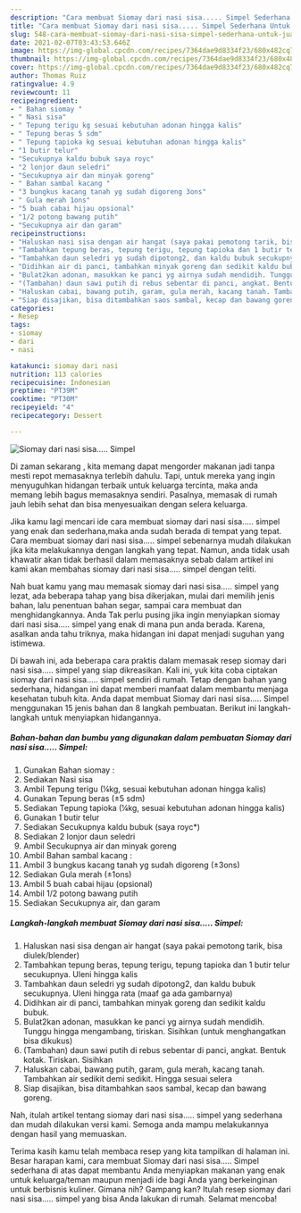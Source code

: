 ```yaml
---
description: "Cara membuat Siomay dari nasi sisa..... Simpel Sederhana Untuk Jualan"
title: "Cara membuat Siomay dari nasi sisa..... Simpel Sederhana Untuk Jualan"
slug: 548-cara-membuat-siomay-dari-nasi-sisa-simpel-sederhana-untuk-jualan
date: 2021-02-07T03:43:53.646Z
image: https://img-global.cpcdn.com/recipes/7364dae9d8334f23/680x482cq70/siomay-dari-nasi-sisa-simpel-foto-resep-utama.jpg
thumbnail: https://img-global.cpcdn.com/recipes/7364dae9d8334f23/680x482cq70/siomay-dari-nasi-sisa-simpel-foto-resep-utama.jpg
cover: https://img-global.cpcdn.com/recipes/7364dae9d8334f23/680x482cq70/siomay-dari-nasi-sisa-simpel-foto-resep-utama.jpg
author: Thomas Ruiz
ratingvalue: 4.9
reviewcount: 11
recipeingredient:
- " Bahan siomay "
- " Nasi sisa"
- " Tepung terigu kg sesuai kebutuhan adonan hingga kalis"
- " Tepung beras 5 sdm"
- " Tepung tapioka kg sesuai kebutuhan adonan hingga kalis"
- "1 butir telur"
- "Secukupnya kaldu bubuk saya royc"
- "2 lonjor daun seledri"
- "Secukupnya air dan minyak goreng"
- " Bahan sambal kacang "
- "3 bungkus kacang tanah yg sudah digoreng 3ons"
- " Gula merah 1ons"
- "5 buah cabai hijau opsional"
- "1/2 potong bawang putih"
- "Secukupnya air dan garam"
recipeinstructions:
- "Haluskan nasi sisa dengan air hangat (saya pakai pemotong tarik, bisa diulek/blender)"
- "Tambahkan tepung beras, tepung terigu, tepung tapioka dan 1 butir telur secukupnya. Uleni hingga kalis"
- "Tambahkan daun seledri yg sudah dipotong2, dan kaldu bubuk secukupnya. Uleni hingga rata (maaf ga ada gambarnya)"
- "Didihkan air di panci, tambahkan minyak goreng dan sedikit kaldu bubuk."
- "Bulat2kan adonan, masukkan ke panci yg airnya sudah mendidih. Tunggu hingga mengambang, tiriskan. Sisihkan (untuk menghangatkan bisa dikukus)"
- "(Tambahan) daun sawi putih di rebus sebentar di panci, angkat. Bentuk kotak. Tiriskan. Sisihkan"
- "Haluskan cabai, bawang putih, garam, gula merah, kacang tanah. Tambahkan air sedikit demi sedikit. Hingga sesuai selera"
- "Siap disajikan, bisa ditambahkan saos sambal, kecap dan bawang goreng."
categories:
- Resep
tags:
- siomay
- dari
- nasi

katakunci: siomay dari nasi 
nutrition: 113 calories
recipecuisine: Indonesian
preptime: "PT39M"
cooktime: "PT30M"
recipeyield: "4"
recipecategory: Dessert

---
```



![Siomay dari nasi sisa..... Simpel](https://img-global.cpcdn.com/recipes/7364dae9d8334f23/680x482cq70/siomay-dari-nasi-sisa-simpel-foto-resep-utama.jpg)

Di zaman  sekarang , kita memang dapat mengorder makanan jadi tanpa mesti repot memasaknya terlebih dahulu. Tapi, untuk mereka yang ingin menyuguhkan hidangan terbaik untuk keluarga tercinta, maka anda memang lebih bagus memasaknya sendiri. Pasalnya, memasak di rumah jauh lebih sehat dan bisa menyesuaikan dengan selera keluarga.

Jika kamu lagi mencari ide cara membuat siomay dari nasi sisa..... simpel yang enak dan sederhana,maka anda sudah berada di tempat yang tepat. Cara membuat siomay dari nasi sisa..... simpel  sebenarnya mudah dilakukan jika kita melakukannya dengan langkah yang tepat. Namun, anda tidak usah khawatir akan tidak berhasil dalam memasaknya 
sebab dalam artikel ini kami akan membahas siomay dari nasi sisa..... simpel dengan teliti.  



Nah buat kamu yang mau memasak siomay dari nasi sisa..... simpel yang lezat, ada beberapa tahap yang bisa dikerjakan, mulai dari memilih jenis bahan, lalu penentuan bahan segar, sampai cara membuat dan menghidangkannya. Anda Tak perlu pusing jika ingin menyiapkan siomay dari nasi sisa..... simpel yang enak di mana pun anda berada. Karena, asalkan anda  tahu triknya, maka hidangan ini dapat menjadi suguhan yang istimewa.

Di bawah ini, ada beberapa cara praktis  dalam memasak resep siomay dari nasi sisa..... simpel yang siap dikreasikan. Kali ini, yuk kita coba ciptakan siomay dari nasi sisa..... simpel sendiri di rumah. Tetap dengan bahan yang sederhana, hidangan ini dapat memberi manfaat dalam membantu menjaga kesehatan tubuh kita. Anda dapat membuat Siomay dari nasi sisa..... Simpel menggunakan 15 jenis bahan dan 8 langkah pembuatan. Berikut ini langkah-langkah untuk menyiapkan hidangannya.

<!--inarticleads1-->

##### Bahan-bahan dan bumbu yang digunakan dalam pembuatan Siomay dari nasi sisa..... Simpel:

1. Gunakan  Bahan siomay :
1. Sediakan  Nasi sisa
1. Ambil  Tepung terigu (¼kg, sesuai kebutuhan adonan hingga kalis)
1. Gunakan  Tepung beras (±5 sdm)
1. Sediakan  Tepung tapioka (¼kg, sesuai kebutuhan adonan hingga kalis)
1. Gunakan 1 butir telur
1. Sediakan Secukupnya kaldu bubuk (saya royc*)
1. Sediakan 2 lonjor daun seledri
1. Ambil Secukupnya air dan minyak goreng
1. Ambil  Bahan sambal kacang :
1. Ambil 3 bungkus kacang tanah yg sudah digoreng (±3ons)
1. Sediakan  Gula merah (±1ons)
1. Ambil 5 buah cabai hijau (opsional)
1. Ambil 1/2 potong bawang putih
1. Sediakan Secukupnya air, dan garam




<!--inarticleads2-->

##### Langkah-langkah membuat Siomay dari nasi sisa..... Simpel:

1. Haluskan nasi sisa dengan air hangat (saya pakai pemotong tarik, bisa diulek/blender)
1. Tambahkan tepung beras, tepung terigu, tepung tapioka dan 1 butir telur secukupnya. Uleni hingga kalis
1. Tambahkan daun seledri yg sudah dipotong2, dan kaldu bubuk secukupnya. Uleni hingga rata (maaf ga ada gambarnya)
1. Didihkan air di panci, tambahkan minyak goreng dan sedikit kaldu bubuk.
1. Bulat2kan adonan, masukkan ke panci yg airnya sudah mendidih. Tunggu hingga mengambang, tiriskan. Sisihkan (untuk menghangatkan bisa dikukus)
1. (Tambahan) daun sawi putih di rebus sebentar di panci, angkat. Bentuk kotak. Tiriskan. Sisihkan
1. Haluskan cabai, bawang putih, garam, gula merah, kacang tanah. Tambahkan air sedikit demi sedikit. Hingga sesuai selera
1. Siap disajikan, bisa ditambahkan saos sambal, kecap dan bawang goreng.




Nah, itulah artikel tentang  siomay dari nasi sisa..... simpel  yang sederhana dan mudah dilakukan versi kami. Semoga anda mampu melakukannya dengan hasil yang memuaskan. 

Terima kasih kamu telah membaca resep yang kita tampilkan di halaman ini. Besar harapan kami, cara membuat  Siomay dari nasi sisa..... Simpel sederhana di atas dapat membantu Anda menyiapkan makanan yang enak untuk keluarga/teman maupun menjadi ide bagi Anda yang berkeinginan untuk berbisnis kuliner. Gimana nih? Gampang kan? Itulah resep siomay dari nasi sisa..... simpel yang bisa Anda lakukan di rumah. Selamat mencoba!


